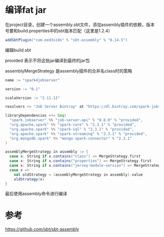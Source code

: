 # 编译fat jar

在project目录，创建一个assembly.sbt文件，添加assembly插件的依赖，版本号要和build.properties中的sbt版本匹配（这里是1.2.4）

```scala
addSbtPlugin("com.eed3si9n" % "sbt-assembly" % "0.14.5")
```



编辑build.sbt

provided 表示不将这些jar编译到最终的jar包

assemblyMergeStrategy 是assembly插件的合并名class时的策略

```scala
name := "spark4jobserver"

version := "0.1"

scalaVersion := "2.11.12"

resolvers += "Job Server Bintray" at "https://dl.bintray.com/spark-jobserver/maven"

libraryDependencies ++= Seq(
  "spark.jobserver" %% "job-server-api" % "0.8.0" % "provided",
  "org.apache.spark" %% "spark-core" % "2.3.1" % "provided",
  "org.apache.spark" %% "spark-sql" % "2.3.1" % "provided",
  "org.apache.spark" %% "spark-streaming" % "2.3.1" % "provided",
  "org.mongodb.spark" %% "mongo-spark-connector" % "2.3.1"
)

assemblyMergeStrategy in assembly := {
  case x: String if x.contains("class") => MergeStrategy.first
  case x: String if x.contains("properties") => MergeStrategy.first
  case x: String if x.contains("jersey-module-version") => MergeStrategy.first
  case x =>
    val oldStrategy = (assemblyMergeStrategy in assembly).value
    oldStrategy(x)
}
```

最后使用assembly命令进行编译

# 参考
https://github.com/sbt/sbt-assembly